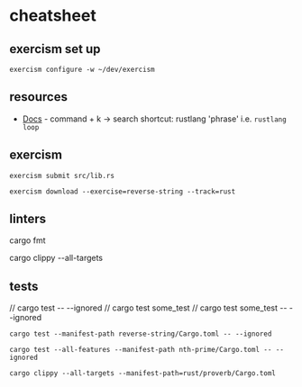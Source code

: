 # cheatsheet

## exercism set up

`exercism configure -w ~/dev/exercism`

## resources

- [Docs](https://doc.rust-lang.org/std/index.html)
      - command + k -> search shortcut: rustlang 'phrase' i.e. `rustlang loop`

## exercism

<!-- submit -->
`exercism submit src/lib.rs`

<!-- pull exercise -->
`exercism download --exercise=reverse-string --track=rust`

## linters

cargo fmt

cargo clippy --all-targets

## tests

// cargo test -- --ignored
// cargo test some_test
// cargo test some_test -- --ignored

`cargo test --manifest-path reverse-string/Cargo.toml -- --ignored`

`cargo test --all-features --manifest-path nth-prime/Cargo.toml -- --ignored`

`cargo clippy --all-targets --manifest-path=rust/proverb/Cargo.toml`
